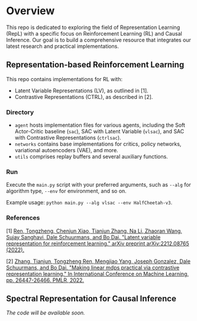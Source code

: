 # Overview
This repo is dedicated to exploring the field of Representation Learning (RepL) with a specific focus on Reinforcement Learning (RL) and Causal Inference. Our goal is to build a comprehensive resource that integrates our latest research and practical implementations.

## Representation-based Reinforcement Learning
This repo contains implementations for RL with:
- Latent Variable Representations (LV), as outlined in [1].
- Contrastive Representations (CTRL), as described in [2].

### Directory
- `agent` hosts implementation files for various agents, including the Soft Actor-Critic baseline (`sac`), SAC with Latent Variable (`vlsac`), and SAC with Contrastive Representations (`ctrlsac`).
- `networks` contains base implementations for critics, policy networks, variational autoencoders (VAE), and more.
- `utils` comprises replay buffers and several auxiliary functions.

### Run
Execute the `main.py` script with your preferred arguments, such as `--alg` for algorithm type, `--env` for environment, and so on.

Example usage: `python main.py --alg vlsac --env HalfCheetah-v3`.

### References
[1] [Ren, Tongzheng, Chenjun Xiao, Tianjun Zhang, Na Li, Zhaoran Wang, Sujay Sanghavi, Dale Schuurmans, and Bo Dai. "Latent variable representation for reinforcement learning." arXiv preprint arXiv:2212.08765 (2022).](https://arxiv.org/abs/2212.08765)

[2] [Zhang, Tianjun, Tongzheng Ren, Mengjiao Yang, Joseph Gonzalez, Dale Schuurmans, and Bo Dai. "Making linear mdps practical via contrastive representation learning." In International Conference on Machine Learning, pp. 26447-26466. PMLR, 2022.](https://arxiv.org/abs/2207.07150)

## Spectral Representation for Causal Inference
*The code will be available soon.*
